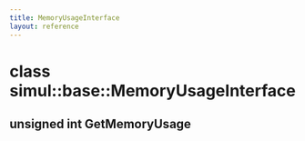 ```yaml
---
title: MemoryUsageInterface
layout: reference
---
```

class simul::base::MemoryUsageInterface
===
unsigned int GetMemoryUsage
------

